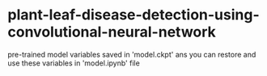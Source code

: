 # plant-leaf-disease-detection-using-convolutional-neural-network



pre-trained model variables saved in 'model.ckpt' ans you can restore and use these variables in 'model.ipynb' file

